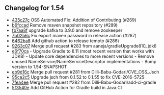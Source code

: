 ## Changelog for 1.54

- [435c27c](https://github.com/prestodb/tempto/commit/435c27ced0f6545d9284e4473158b595af2ccd7a) OSS Automated Fix: Addition of Contributing (#269)
- [b6fccad](https://github.com/prestodb/tempto/commit/b6fccad389e62c460bb0970c29c25b75fb77e886) Remove maven snapshot repository (#289)
- [fb7aa8f](https://github.com/prestodb/tempto/commit/fb7aa8f9de136a10803a1ebd23bbd4946194b93c) upgrade kafka to 3.9.0 and remove zookeeper
- [7b02b6c](https://github.com/prestodb/tempto/commit/7b02b6c5e7049b88ea02c2a07a44424c333e5882) Fix export maven password in release action (#287)
- [6462ba8](https://github.com/prestodb/tempto/commit/6462ba8c1f98f80d4f9667dd028cded19d559728) Add github action to release tempto (#286)
- [9263c07](https://github.com/prestodb/tempto/commit/9263c07875de193d58a8ec2cd106e321994dbf39) Merge pull request #283 from aaneja/gradleUpgrade810_jdk8
- [e6f70ca](https://github.com/prestodb/tempto/commit/e6f70ca7384a92af1fca6bf88702bb280070f715) - Upgrade Gradle to 8.11 (most recent version that works with JDK8) - Update core dependencies to more recent versions - Remove unused NameService/NameServiceDescriptor implementations - Bump version to 1.54-SNAPSHOT
- [eb9d16c](https://github.com/prestodb/tempto/commit/eb9d16caf022c749621c8b0906488a02993783e7) Merge pull request #281 from Dilli-Babu-Godari/CVE_OSS_Jsch
- [95ca2c5](https://github.com/prestodb/tempto/commit/95ca2c5d7f5c8a4a80eaa9c964a5b767df2be48e) Upgrade jsch from 0.1.52 to 0.1.55 to fix CVE-2016-5725
- [7fea4ee](https://github.com/prestodb/tempto/commit/7fea4eed769fbab1b78a6b45b4c3c7254e6f31fc) Merge pull request #282 from Dilli-Babu-Godari/add-ci-gradle
- [5f3540e](https://github.com/prestodb/tempto/commit/5f3540eef6feee8e0d8013ff771bebe3b9d23fdd) Add GitHub Action for Gradle build in Java CI

